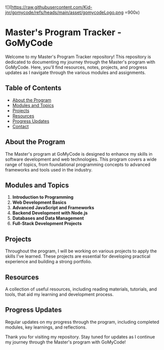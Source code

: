 ![](https://raw.githubusercontent.com/Kid-jnr/gomycode/refs/heads/main/asset/gomycodeLogo.png =900x)

# Master's Program Tracker - GoMyCode

Welcome to my Master's Program Tracker repository! This repository is dedicated to documenting my journey through the Master's program with GoMyCode. Here, you'll find resources, notes, projects, and progress updates as I navigate through the various modules and assignments.

## Table of Contents

- [About the Program](#about-the-program)
- [Modules and Topics](#modules-and-topics)
- [Projects](#projects)
- [Resources](#resources)
- [Progress Updates](#progress-updates)
- [Contact](#contact)

## About the Program

The Master's program at GoMyCode is designed to enhance my skills in software development and web technologies. This program covers a wide range of topics, from foundational programming concepts to advanced frameworks and tools used in the industry.

## Modules and Topics

1. **Introduction to Programming**
2. **Web Development Basics**
3. **Advanced JavaScript and Frameworks**
4. **Backend Development with Node.js**
5. **Databases and Data Management**
6. **Full-Stack Development Projects**

## Projects

Throughout the program, I will be working on various projects to apply the skills I've learned. These projects are essential for developing practical experience and building a strong portfolio.

## Resources

A collection of useful resources, including reading materials, tutorials, and tools, that aid my learning and development process.

## Progress Updates

Regular updates on my progress through the program, including completed modules, key learnings, and reflections.

Thank you for visiting my repository. Stay tuned for updates as I continue my journey through the Master's program with GoMyCode!

